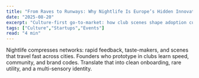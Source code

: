 ```yaml
---
title: "From Raves to Runways: Why Nightlife Is Europe’s Hidden Innovation Lab"
date: "2025-08-20"
excerpt: "Culture-first go‑to‑market: how club scenes shape adoption curves for apps, fashion-tech and creator tools."
tags: ["Culture","Startups","Events"]
read: "4 min"
---
```


Nightlife compresses networks: rapid feedback, taste-makers, and scenes that travel fast across cities. Founders who prototype in clubs learn speed, community, and brand codes. Translate that into clean onboarding, rare utility, and a multi-sensory identity.